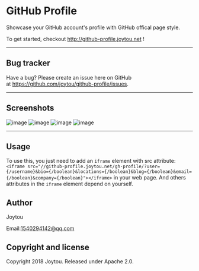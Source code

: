 # GitHub Profile

Showcase your GitHub account's profile with GitHub offical page style.

To get started, checkout http://github-profile.joytou.net !

-------

## Bug tracker

Have a bug? Please create an issue here on GitHub at https://github.com/joytou/github-profile/issues.

-------

## Screenshots
![image](//github-profile.joytou.net/Screenshot_2018-08-10-15-23-41.png)
![image](//github-profile.joytou.net/Screenshot_2018-08-10-15-24-07.png)
![image](//github-profile.joytou.net/Screenshot_2018-08-10-15-24-50.png)
![image](//github-profile.joytou.net/Screenshot_2018-08-10-15--25-27.png)

-------

## Usage

To use this, you just need to add an `iframe` element with src attribute:  `<iframe src="//github-profile.joytou.net/gh-profile/?user={/username}&bio={/boolean}&locations={/boolean}&blog={/boolean}&email={/boolean}&company={/boolean}"></iframe>`  in your web page. And others attributes in the `iframe` element depend on yourself.

## Author

Joytou

Email:<1540294142@qq.com>

## Copyright and license

Copyright 2018 Joytou. Released under Apache 2.0.

